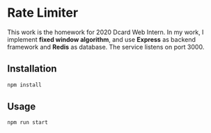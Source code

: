 # Rate Limiter

This work is the homework for 2020 Dcard Web Intern. In my work, I implement **fixed window algorithm**, and use **Express** as backend framework and **Redis** as database. The service listens on port 3000.

## Installation

```bash
npm install
```

## Usage
```bash
npm run start
```
